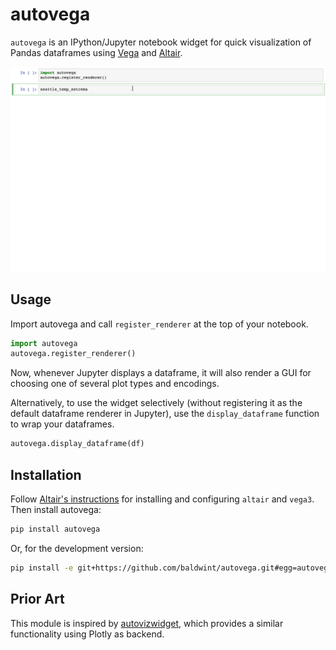 # autovega

`autovega` is an IPython/Jupyter notebook widget for quick visualization of Pandas dataframes using [Vega](https://vega.github.io/) and [Altair](https://altair-viz.github.io/).

![Usage Screencast](screencast.gif)

## Usage

Import autovega and call `register_renderer` at the top of your notebook.

```python
import autovega
autovega.register_renderer()
```

Now, whenever Jupyter displays a dataframe, it will also render a GUI for choosing one of several plot types and encodings.

Alternatively, to use the widget selectively (without registering it as the default dataframe renderer in Jupyter), use the `display_dataframe` function to wrap your dataframes.

```python
autovega.display_dataframe(df)
```

## Installation

Follow [Altair's instructions](https://altair-viz.github.io/getting_started/installation.html) for installing and configuring `altair` and `vega3`. Then install autovega:

```bash
pip install autovega
```

Or, for the development version:

```bash
pip install -e git+https://github.com/baldwint/autovega.git#egg=autovega
```

## Prior Art

This module is inspired by [autovizwidget](https://github.com/jupyter-incubator/sparkmagic/tree/master/autovizwidget), which provides a similar functionality using Plotly as backend.
